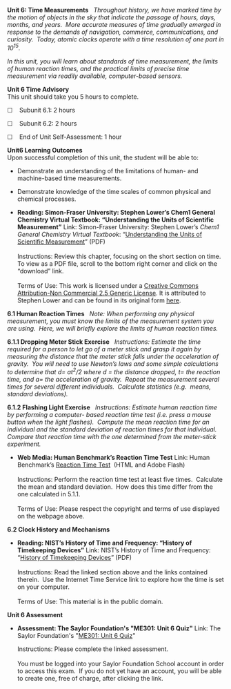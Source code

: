 **Unit 6: Time Measurements** <span id="6"></span> 
*Throughout history, we have marked time by the motion of objects in the
sky that indicate the passage of hours, days, months, and years.  More
accurate measures of time gradually emerged in response to the demands
of navigation, commerce, communications, and curiosity.  Today, atomic
clocks operate with a time resolution of one part in 10<sup>15</sup>.*  
  
 *In this unit, you will learn about standards of time measurement, the
limits of human reaction times, and the practical limits of precise time
measurement via readily available, computer-based sensors.*

**Unit 6 Time Advisory**  
This unit should take you 5 hours to complete.

☐    Subunit 6.1: 2 hours

☐    Subunit 6.2: 2 hours

☐    End of Unit Self-Assessment: 1 hour

**Unit6 Learning Outcomes**  
Upon successful completion of this unit, the student will be able to:

-   Demonstrate an understanding of the limitations of human- and
    machine-based time measurements.
-   Demonstrate knowledge of the time scales of common physical and
    chemical processes.

-   **Reading: Simon-Fraser University: Stephen Lower’s Chem1 General
    Chemistry Virtual Textbook: “Understanding the Units of Scientific
    Measurement”**
    Link: Simon-Fraser University: Stephen Lower’s *Chem1 General
    Chemistry Virtual Textbook*: “[Understanding the Units of Scientific
    Measurement](https://resources.saylor.org/wwwresources/archived/site/wp-content/uploads/2011/07/ME301-1.4.pdf)”
    (PDF)  
        
     Instructions: Review this chapter, focusing on the short section on
    time.  To view as a PDF file, scroll to the bottom right corner and
    click on the “download” link.  
        
     Terms of Use: This work is licensed under a [Creative Commons
    Attribution-Non Commercial 2.5 Generic
    License](http://creativecommons.org/licenses/by-nc/2.5/). It is
    attributed to Stephen Lower and can be found in its original form
    [here](http://www.chem1.com/acad/webtext/pre/mm1.html).

**6.1 Human Reaction Times** <span id="6.1"></span> 
*Note: When performing any physical measurement, you must know the
limits of the measurement system you are using.  Here, we will briefly
explore the limits of human reaction times.*

**6.1.1 Dropping Meter Stick Exercise** <span id="6.1.1"></span> 
*Instructions: Estimate the time required for a person to let go of a
meter stick and grasp it again by measuring the distance that the meter
stick falls under the acceleration of gravity.  You will need to use
Newton’s laws and some simple calculations to determine that d=
at<sup>2</sup>/2 where d = the distance dropped, t= the reaction time,
and a= the acceleration of gravity.  Repeat the measurement several
times for several different individuals.  Calculate statistics (e.g. 
means, standard deviations).*

**6.1.2 Flashing Light Exercise** <span id="6.1.2"></span> 
*Instructions: Estimate human reaction time by performing a computer-
based reaction time test (i.e. press a mouse button when the light
flashes).  Compute the mean reaction time for an individual and the
standard deviation of reaction times for that individual.  Compare that
reaction time with the one determined from the meter-stick experiment.*

-   **Web Media: Human Benchmark’s Reaction Time Test**
    Link: Human Benchmark’s [Reaction Time
    Test](http://www.humanbenchmark.com/tests/reactiontime/)  (HTML and
    Adobe Flash)  
        
     Instructions: Perform the reaction time test at least five times. 
    Calculate the mean and standard deviation.  How does this time
    differ from the one calculated in 5.1.1.  
        
     Terms of Use: Please respect the copyright and terms of use
    displayed on the webpage above.

**6.2 Clock History and Mechanisms** <span id="6.2"></span> 
-   **Reading: NIST’s History of Time and Frequency: “History of
    Timekeeping Devices”**
    Link: NIST’s History of Time and Frequency: “[History of Timekeeping
    Devices](https://resources.saylor.org/wwwresources/archived/site/wp-content/uploads/2011/07/ME301-6.2.pdf)”
    (PDF)  
        
     Instructions: Read the linked section above and the links contained
    therein.  Use the Internet Time Service link to explore how the time
    is set on your computer.  
        
     Terms of Use: This material is in the public domain. 

**Unit 6 Assessment** <span id="6.3"></span> 
-   **Assessment: The Saylor Foundation's "ME301: Unit 6 Quiz"**
    Link: The Saylor Foundation's "[ME301: Unit 6
    Quiz](http://school.saylor.org/mod/quiz/view.php?id=920)"  
      
     Instructions: Please complete the linked assessment.  
        
     You must be logged into your Saylor Foundation School account in
    order to access this exam.  If you do not yet have an account, you
    will be able to create one, free of charge, after clicking the
    link. 


